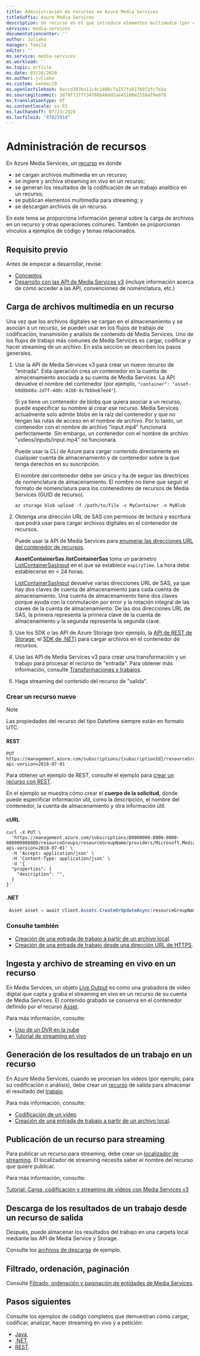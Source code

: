 ```yaml
---
title: Administración de recursos en Azure Media Services
titleSuffix: Azure Media Services
description: Un recurso en el que introduce elementos multimedia (por ejemplo, a través de la carga o la ingesta en vivo), genera elementos multimedia (a partir de la salida de un trabajo) y desde el que publica elementos multimedia (para streaming). Este tema le proporciona información general sobre cómo crear un nuevo recurso y cargar archivos.
services: media-services
documentationcenter: ''
author: Juliako
manager: femila
editor: ''
ms.service: media-services
ms.workload: ''
ms.topic: article
ms.date: 03/26/2020
ms.author: juliako
ms.custom: seodec18
ms.openlocfilehash: 6accd303ba11c4c1406c7a157fa8176972fc7a3a
ms.sourcegitcommit: 3d79f737ff34708b48dd2ae45100e2516af9ed78
ms.translationtype: HT
ms.contentlocale: es-ES
ms.lasthandoff: 07/23/2020
ms.locfileid: "87022914"
---
```

# <a name="manage-assets"></a>Administración de recursos

En Azure Media Services, un [recurso](/rest/api/media/assets) es donde 

* se cargan archivos multimedia en un recurso;
* se ingiere y archiva streaming en vivo en un recurso;
* se generan los resultados de la codificación de un trabajo analítico en un recurso;
* se publican elementos multimedia para streaming; y 
* se descargan archivos de un recurso.

En este tema se proporciona información general sobre la carga de archivos en un recurso y otras operaciones comunes. También se proporcionan vínculos a ejemplos de código y temas relacionados.

## <a name="prerequisite"></a>Requisito previo 

Antes de empezar a desarrollar, revise:

* [Conceptos](concepts-overview.md)
* [Desarrollo con las API de Media Services v3](media-services-apis-overview.md) (incluye información acerca de cómo acceder a las API, convenciones de nomenclatura, etc.) 

## <a name="upload-media-files-into-an-asset"></a>Carga de archivos multimedia en un recurso

Una vez que los archivos digitales se cargan en el almacenamiento y se asocian a un recurso, se pueden usar en los flujos de trabajo de codificación, transmisión y análisis de contenido de Media Services. Uno de los flujos de trabajo más comunes de Media Services es cargar, codificar y hacer streaming de un archivo. En esta sección se describen los pasos generales.

1. Use la API de Media Services v3 para crear un nuevo recurso de "entrada". Esta operación crea un contenedor en la cuenta de almacenamiento asociada a su cuenta de Media Services. La API devuelve el nombre del contenedor (por ejemplo, `"container": "asset-b8d8b68a-2d7f-4d8c-81bb-8c7bbbe67ee4"`).

    Si ya tiene un contenedor de blobs que quiera asociar a un recurso, puede especificar su nombre al crear ese recurso. Media Services actualmente solo admite blobs en la raíz del contenedor y que no tengan las rutas de acceso en el nombre de archivo. Por lo tanto, un contenedor con el nombre de archivo "input.mp4" funcionará perfectamente. Sin embargo, un contenedor con el nombre de archivo "videos/inputs/input.mp4" no funcionará.

    Puede usar la CLI de Azure para cargar contenido directamente en cualquier cuenta de almacenamiento y de contenedor sobre la que tenga derechos en su suscripción.

    El nombre del contenedor debe ser único y ha de seguir las directrices de nomenclatura de almacenamiento. El nombre no tiene que seguir el formato de nomenclatura para los contenedores de recursos de Media Services (GUID de recurso).

    ```azurecli
    az storage blob upload -f /path/to/file -c MyContainer -n MyBlob
    ```
2. Obtenga una dirección URL de SAS con permisos de lectura y escritura que podrá usar para cargar archivos digitales en el contenedor de recursos.

    Puede usar la API de Media Services para [enumerar las direcciones URL del contenedor de recursos](/rest/api/media/assets/listcontainersas).

    **AssetContainerSas.listContainerSas** toma un parámetro [ListContainerSasInput](/rest/api/media/assets/listcontainersas#listcontainersasinput) en el que se establece `expiryTime`. La hora debe establecerse en < 24 horas.

    [ListContainerSasInput](/rest/api/media/assets/listcontainersas#listcontainersasinput) devuelve varias direcciones URL de SAS, ya que hay dos claves de cuenta de almacenamiento para cada cuenta de almacenamiento. Una cuenta de almacenamiento tiene dos claves porque ayuda con la conmutación por error y la rotación integral de las claves de la cuenta de almacenamiento. De las dos direcciones URL de SAS, la primera representa la primera clave de la cuenta de almacenamiento y la segunda representa la segunda clave.
3. Use los SDK o las API de Azure Storage (por ejemplo, la [API de REST de Storage](../../storage/common/storage-rest-api-auth.md), el [SDK de .NET](../../storage/blobs/storage-quickstart-blobs-dotnet.md)) para cargar archivos en el contenedor de recursos.
4. Use las API de Media Services v3 para crear una transformación y un trabajo para procesar el recurso de "entrada". Para obtener más información, consulte [Transformaciones y trabajos](./transforms-jobs-concept.md).
5. Haga streaming del contenido del recurso de "salida".

### <a name="create-a-new-asset"></a>Crear un recurso nuevo

> [!NOTE]
> Las propiedades del recurso del tipo Datetime siempre están en formato UTC.

#### <a name="rest"></a>REST

```
PUT https://management.azure.com/subscriptions/{subscriptionId}/resourceGroups/{resourceGroupName}/providers/Microsoft.Media/mediaServices/{amsAccountName}/assets/{assetName}?api-version=2018-07-01
```

Para obtener un ejemplo de REST, consulte el ejemplo para [crear un recurso con REST](/rest/api/media/assets/createorupdate#examples).

En el ejemplo se muestra cómo crear el **cuerpo de la solicitud**, donde puede especificar información útil, como la descripción, el nombre del contenedor, la cuenta de almacenamiento y otra información útil.

#### <a name="curl"></a>cURL

```cURL
curl -X PUT \
  'https://management.azure.com/subscriptions/00000000-0000-0000-000000000000/resourceGroups/resourceGroupName/providers/Microsoft.Media/mediaServices/amsAccountName/assets/myOutputAsset?api-version=2018-07-01' \
  -H 'Accept: application/json' \
  -H 'Content-Type: application/json' \
  -d '{
  "properties": {
    "description": "",
  }
}'
```

#### <a name="net"></a>.NET

```csharp
 Asset asset = await client.Assets.CreateOrUpdateAsync(resourceGroupName, accountName, assetName, new Asset());
```

### <a name="see-also"></a>Consulte también

* [Creación de una entrada de trabajo a partir de un archivo local](job-input-from-local-file-how-to.md).
* [Creación de una entrada de trabajo desde una dirección URL de HTTPS](job-input-from-http-how-to.md).

## <a name="ingest-and-archive-live-streams-into-an-asset"></a>Ingesta y archivo de streaming en vivo en un recurso

En Media Services, un objeto [Live Output](/rest/api/media/liveoutputs) es como una grabadora de vídeo digital que capta y graba el streaming en vivo en un recurso de su cuenta de Media Services. El contenido grabado se conserva en el contenedor definido por el recurso [Asset](/rest/api/media/assets).

Para más información, consulte:

* [Uso de un DVR en la nube](live-event-cloud-dvr.md)
* [Tutorial de streaming en vivo](stream-live-tutorial-with-api.md)

## <a name="output-the-results-of-a-job-to-an-asset"></a>Generación de los resultados de un trabajo en un recurso

En Azure Media Services, cuando se procesan los vídeos (por ejemplo, para su codificación o análisis), debe crear un [recurso](assets-concept.md) de salida para almacenar el resultado del [trabajo](transforms-jobs-concept.md).

Para más información, consulte:

* [Codificación de un vídeo](encoding-concept.md)
* [Creación de una entrada de trabajo a partir de un archivo local](job-input-from-local-file-how-to.md).

## <a name="publish-an-asset-for-streaming"></a>Publicación de un recurso para streaming

Para publicar un recurso para streaming, debe crear un [localizador de streaming](streaming-locators-concept.md). El localizador de streaming necesita saber el nombre del recurso que quiere publicar. 

Para más información, consulte:

[Tutorial: Carga, codificación y streaming de vídeos con Media Services v3](stream-files-tutorial-with-api.md)

## <a name="download-results-of-a-job-from-an-output-asset"></a>Descarga de los resultados de un trabajo desde un recurso de salida

Después, puede almacenar los resultados del trabajo en una carpeta local mediante las API de Media Service y Storage. 

Consulte los [archivos de descarga](download-results-howto.md) de ejemplo.

## <a name="filtering-ordering-paging"></a>Filtrado, ordenación, paginación

Consulte [Filtrado, ordenación y paginación de entidades de Media Services](entities-overview.md).

## <a name="next-steps"></a>Pasos siguientes

Consulte los ejemplos de código completos que demuestran cómo cargar, codificar, analizar, hacer streaming en vivo y a petición: 

* [Java](/samples/azure-samples/media-services-v3-java/azure-media-services-v3-samples-using-java/), 
* [.NET](/samples/azure-samples/media-services-v3-dotnet/azure-media-services-v3-samples-using-net/), 
* [REST](/samples/azure-samples/media-services-v3-rest-postman/azure-media-services-postman-collection/).
